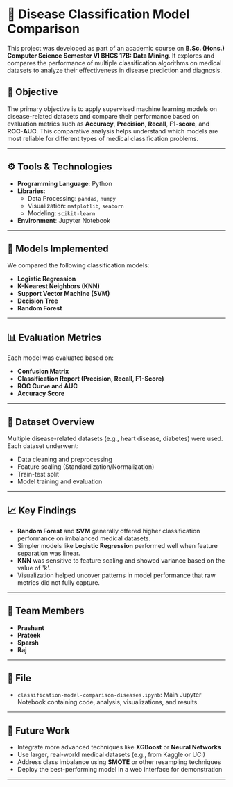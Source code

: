 # 🧬 Disease Classification Model Comparison

This project was developed as part of an academic course on **B.Sc. (Hons.) Computer Science Semester VI BHCS 17B: Data Mining**. It explores and compares the performance of multiple classification algorithms on medical datasets to analyze their effectiveness in disease prediction and diagnosis.

## 🧾 Objective

The primary objective is to apply supervised machine learning models on disease-related datasets and compare their performance based on evaluation metrics such as **Accuracy**, **Precision**, **Recall**, **F1-score**, and **ROC-AUC**. This comparative analysis helps understand which models are most reliable for different types of medical classification problems.

---

## ⚙️ Tools & Technologies

- **Programming Language**: Python  
- **Libraries**: 
  - Data Processing: `pandas`, `numpy`
  - Visualization: `matplotlib`, `seaborn`
  - Modeling: `scikit-learn`
- **Environment**: Jupyter Notebook

---

## 🧪 Models Implemented

We compared the following classification models:
- **Logistic Regression**
- **K-Nearest Neighbors (KNN)**
- **Support Vector Machine (SVM)**
- **Decision Tree**
- **Random Forest**

---

## 📊 Evaluation Metrics

Each model was evaluated based on:
- **Confusion Matrix**
- **Classification Report (Precision, Recall, F1-Score)**
- **ROC Curve and AUC**
- **Accuracy Score**

---

## 📁 Dataset Overview

Multiple disease-related datasets (e.g., heart disease, diabetes) were used. Each dataset underwent:
- Data cleaning and preprocessing
- Feature scaling (Standardization/Normalization)
- Train-test split
- Model training and evaluation

---

## 📈 Key Findings

- **Random Forest** and **SVM** generally offered higher classification performance on imbalanced medical datasets.
- Simpler models like **Logistic Regression** performed well when feature separation was linear.
- **KNN** was sensitive to feature scaling and showed variance based on the value of 'k'.
- Visualization helped uncover patterns in model performance that raw metrics did not fully capture.

---

## 👥 Team Members

- **Prashant**
- **Prateek**
- **Sparsh**
- **Raj**

---

## 📎 File

- `classification-model-comparison-diseases.ipynb`: Main Jupyter Notebook containing code, analysis, visualizations, and results.

---

## 📌 Future Work

- Integrate more advanced techniques like **XGBoost** or **Neural Networks**
- Use larger, real-world medical datasets (e.g., from Kaggle or UCI)
- Address class imbalance using **SMOTE** or other resampling techniques
- Deploy the best-performing model in a web interface for demonstration

---

